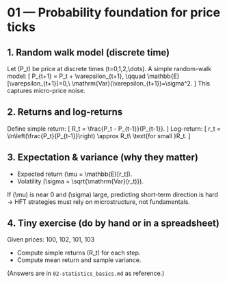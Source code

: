 # 01 — Probability foundation for price ticks

## 1. Random walk model (discrete time)
Let \(P_t\) be price at discrete times \(t=0,1,2,\dots\). A simple random-walk model:
\[
P_{t+1} = P_t + \varepsilon_{t+1},
\qquad \mathbb{E}[\varepsilon_{t+1}]=0,\ \mathrm{Var}(\varepsilon_{t+1})=\sigma^2.
\]
This captures micro-price noise.

## 2. Returns and log-returns
Define simple return:
\[
R_t = \frac{P_t - P_{t-1}}{P_{t-1}}.
\]
Log-return:
\[
r_t = \ln\left(\frac{P_t}{P_{t-1}}\right) \approx R_t\ \text{for small }R_t.
\]

## 3. Expectation & variance (why they matter)
- Expected return \(\mu = \mathbb{E}[r_t]\).  
- Volatility \(\sigma = \sqrt{\mathrm{Var}(r_t)}\).

If \(\mu\) is near 0 and \(\sigma\) large, predicting short-term direction is hard → HFT strategies must rely on microstructure, not fundamentals.

## 4. Tiny exercise (do by hand or in a spreadsheet)
Given prices: 100, 102, 101, 103  
- Compute simple returns \(R_t\) for each step.  
- Compute mean return and sample variance.

(Answers are in `02-statistics_basics.md` as reference.)
